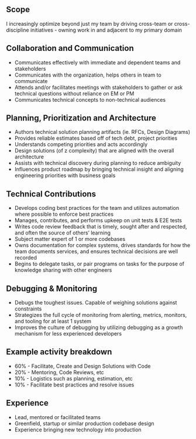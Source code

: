 ## Scope
I increasingly optimize beyond just my team by driving cross-team or cross-discipline initiatives - owning work in and adjacent to my primary domain

## Collaboration and Communication
- Communicates effectively with immediate and dependent teams and stakeholders
- Communicates with the organization, helps others in team to communicate
- Attends and/or facilitates meetings with stakeholders to gather or ask technical questions without reliance on EM or PM
- Communicates technical concepts to non-technical audiences

## Planning, Prioritization and Architecture
- Authors technical solution planning artifacts (ie. RFCs, Design Diagrams)
- Provides reliable estimates based off of tech debt, project priorities
- Understands competing priorities and acts accordingly
- Design solutions (of z complexity) that are aligned with the overall architecture
- Assists with technical discovery during planning to reduce ambiguity
- Influences product roadmap by bringing technical insight and aligning engineering priorities with business goals

## Technical Contributions
- Develops coding best practices for the team and utilizes automation where possible to enforce best practices
- Manages, contributes, and performs upkeep on unit tests & E2E tests
- Writes code review feedback that is timely, sought after and respected, and often the source of others’ learning
- Subject matter expert of 1 or more codebases
- Owns documentation for complex systems, drives standards for how the team documents services, and ensures technical decisions are well recorded
- Begins to delegate tasks, or pair programs on tasks for the purpose of knowledge sharing with other engineers

## Debugging & Monitoring
- Debugs the toughest issues. Capable of weighing solutions against constraints
- Strategizes the full cycle of monitoring from alerting, metrics, monitors, and tooling for at least 1 system
- Improves the culture of debugging by utilizing debugging as a growth mechanism for less experienced developers

## Example activity breakdown
- 60% - Facilitate, Create and Design Solutions with Code
- 20% - Mentoring, Code Reviews, etc
- 10% - Logistics such as planning, estimation, etc
- 10% - Facilitate best practices and resolve issues

## Experience
- Lead, mentored or facilitated teams
- Greenfield, startup or similar production codebase design
- Experience bringing new technology into production
